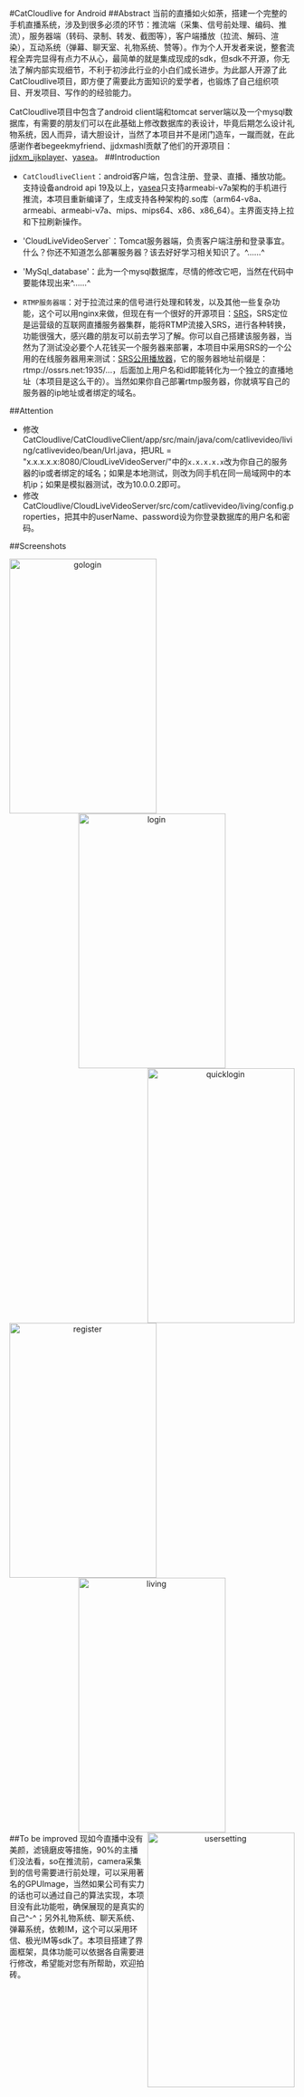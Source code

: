 #CatCloudlive for Android
##Abstract
当前的直播如火如荼，搭建一个完整的手机直播系统，涉及到很多必须的环节：推流端（采集、信号前处理、编码、推流），服务器端（转码、录制、转发、截图等），客户端播放（拉流、解码、渲染），互动系统（弹幕、聊天室、礼物系统、赞等）。作为个人开发者来说，整套流程全弄完显得有点力不从心，最简单的就是集成现成的sdk，但sdk不开源，你无法了解内部实现细节，不利于初涉此行业的小白们成长进步。为此鄙人开源了此CatCloudlive项目，即方便了需要此方面知识的爱学者，也锻炼了自己组织项目、开发项目、写作的的经验能力。

CatCloudlive项目中包含了android client端和tomcat server端以及一个mysql数据库，有需要的朋友们可以在此基础上修改数据库的表设计，毕竟后期怎么设计礼物系统，因人而异，请大胆设计，当然了本项目并不是闭门造车，一蹴而就，在此感谢作者begeekmyfriend、jjdxmashl贡献了他们的开源项目：[jjdxm_ijkplayer](https://github.com/jjdxmashl/jjdxm_ijkplayer)、[yasea](https://github.com/begeekmyfriend/yasea)。
##Introduction
* `CatCloudliveClient`：android客户端，包含注册、登录、直播、播放功能。支持设备android api 19及以上，[yasea](https://github.com/begeekmyfriend/yasea)只支持armeabi-v7a架构的手机进行推流，本项目重新编译了，生成支持各种架构的.so库（arm64-v8a、armeabi、armeabi-v7a、mips、mips64、x86、x86_64）。主界面支持上拉和下拉刷新操作。

* 'CloudLiveVideoServer`：Tomcat服务器端，负责客户端注册和登录事宜。什么？你还不知道怎么部署服务器？该去好好学习相关知识了。^……^

* 'MySql_database'：此为一个mysql数据库，尽情的修改它吧，当然在代码中要能体现出来^……^

* `RTMP服务器端`：对于拉流过来的信号进行处理和转发，以及其他一些复杂功能，这个可以用nginx来做，但现在有一个很好的开源项目：[SRS](https://github.com/ossrs/srs/tree/2.0release)，SRS定位是运营级的互联网直播服务器集群，能将RTMP流接入SRS，进行各种转换，功能很强大，感兴趣的朋友可以前去学习了解。你可以自己搭建该服务器，当然为了测试没必要个人花钱买一个服务器来部署，本项目中采用SRS的一个公用的在线服务器用来测试：[SRS公用播放器](http://winlinvip.github.io/srs.release/trunk/research/players/srs_player.html?vhost=players)，它的服务器地址前缀是：rtmp://ossrs.net:1935/...，后面加上用户名和id即能转化为一个独立的直播地址（本项目是这么干的）。当然如果你自己部署rtmp服务器，你就填写自己的服务器的ip地址或者绑定的域名。

##Attention
* 修改CatCloudlive/CatCloudliveClient/app/src/main/java/com/catlivevideo/living/catlivevideo/bean/Url.java，把URL = "x.x.x.x.x:8080/CloudLiveVideoServer/"中的`x.x.x.x.x`改为你自己的服务器的ip或者绑定的域名；如果是本地测试，则改为同手机在同一局域网中的本机ip；如果是模拟器测试，改为10.0.0.2即可。
* 修改CatCloudlive/CloudLiveVideoServer/src/com/catlivevideo/living/config.properties，把其中的userName、password设为你登录数据库的用户名和密码。<br/>

##Screenshots<br/>
<div align = "center">
 <img src="https://github.com/yishuihan008/CatCloudlive/blob/master/screenshots/Screenshot_2016-10-25-09-46-45_com.catlivevideo.l.png" width = "260" height = "450" alt="gologin" align = "left" />
  <img src="https://github.com/yishuihan008/CatCloudlive/blob/master/screenshots/Screenshot_2016-10-25-12-39-45_com.catlivevideo.l.png" width = "260" height = "450" alt="login"  align = "center"/>
   <img src="https://github.com/yishuihan008/CatCloudlive/blob/master/screenshots/Screenshot_2016-10-25-12-39-59_com.catlivevideo.l.png" width = "260" height = "450" alt="quicklogin"  align = "right"/><br/>
    <img src="https://github.com/yishuihan008/CatCloudlive/blob/master/screenshots/Screenshot_2016-10-25-12-40-06_com.catlivevideo.l.png" width = "260" height = "450" alt="register" align = "left" />
     <img src="https://github.com/yishuihan008/CatCloudlive/blob/master/screenshots/Screenshot_2016-10-25-12-40-46_com.catlivevideo.l.png" width = "260" height = "450" alt="living" align = "center" />
      <img src="https://github.com/yishuihan008/CatCloudlive/blob/master/screenshots/Screenshot_2016-10-25-12-40-55_com.catlivevideo.l.png" width = "260" height = "450" alt="usersetting" align = "right" />
</div>
##To be improved
现如今直播中没有美颜，滤镜磨皮等措施，90%的主播们没法看，so在推流前，camera采集到的信号需要进行前处理，可以采用著名的GPUImage，当然如果公司有实力的话也可以通过自己的算法实现，本项目没有此功能啦，确保展现的是真实的自己^-^；另外礼物系统、聊天系统、弹幕系统，依赖IM，这个可以采用环信、极光IM等sdk了。本项目搭建了界面框架，具体功能可以依据各自需要进行修改，希望能对您有所帮助，欢迎拍砖。
